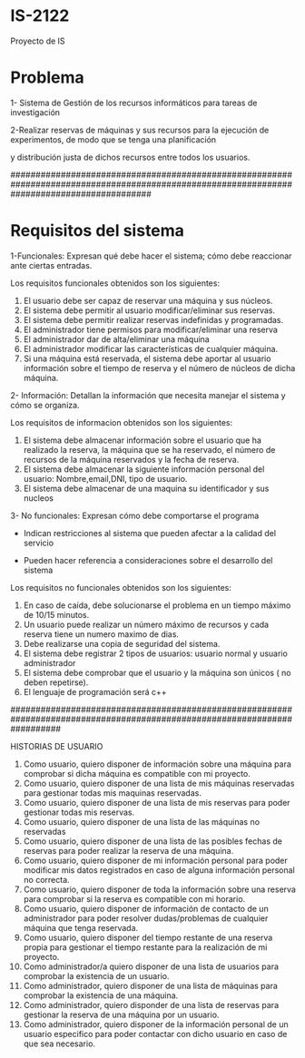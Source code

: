# IS-2122
Proyecto de IS

# Problema

1- Sistema de Gestión de los recursos informáticos para tareas de investigación

2-Realizar reservas de máquinas y sus recursos para la ejecución de experimentos, de modo que se tenga una planificación

y distribución justa de dichos recursos entre todos los usuarios.

############################################################################################################################################
# Requisitos del sistema

1-Funcionales:  Expresan qué debe hacer el sistema; cómo debe reaccionar ante ciertas entradas.

Los requisitos funcionales obtenidos son los siguientes:

1)  El usuario debe ser capaz de reservar una máquina y sus núcleos.
2)  El sistema debe permitir al usuario modificar/eliminar sus reservas.
3)  El sistema debe permitir realizar reservas indefinidas y programadas.
4)  El administrador tiene permisos para modificar/eliminar una reserva
5)  El administrador dar de alta/eliminar una máquina 
7)  El administrador modificar las características de cualquier máquina.
8)  Si una máquina está reservada, el sistema debe aportar al usuario información sobre el tiempo de reserva y el número de núcleos de dicha máquina.

2- Información: Detallan la información que necesita manejar el sistema y cómo se organiza.

Los requisitos de informacion obtenidos son los siguientes:

1) El sistema debe almacenar información sobre el usuario que ha realizado la reserva, la máquina que se ha reservado, el número de recursos de la máquina reservados y la fecha de reserva.
2)  El sistema debe almacenar la siguiente información personal del usuario: Nombre,email,DNI, tipo de usuario.
3)  El sistema debe almacenar de una maquina su identificador y sus nucleos

3- No funcionales: Expresan cómo debe comportarse el programa

+ Indican restricciones al sistema que pueden afectar a la calidad del servicio

+  Pueden hacer referencia a consideraciones sobre el desarrollo del sistema

Los requisitos no funcionales obtenidos son los siguientes:

1)  En caso de caída, debe solucionarse el problema en un tiempo máximo de 10/15 minutos.
2)  Un usuario puede realizar un número máximo de recursos y cada reserva tiene un numero maximo de dias.
3)  Debe realizarse una copia de seguridad del sistema.
4)  El sistema debe registrar 2 tipos de usuarios: usuario normal y usuario administrador
5)  El sistema debe comprobar que el usuario y la máquina son únicos ( no deben repetirse).
6)  El lenguaje de programación será c++

##########################################################################################################################

HISTORIAS DE USUARIO

1) Como usuario, quiero disponer de información sobre una máquina para comprobar si dicha máquina es compatible con mi proyecto.
2) Como usuario, quiero disponer de una lista de mis máquinas reservadas para gestionar todas mis maquinas reservadas.
3) Como usuario, quiero disponer de una lista de mis reservas para poder gestionar todas mis reservas.
6) Como usuario, quiero disponer de una lista de las máquinas no reservadas
7) Como usuario, quiero disponer de una lista de las posibles fechas de reservas para poder realizar la reserva de una máquina.
8) Como usuario, quiero disponer de mi información personal para poder modificar mis datos registrados en caso de alguna información personal no correcta.
9) Como usuario, quiero disponer de toda la información sobre una reserva para comprobar si la reserva es compatible con mi horario.
10) Como usuario, quiero disponer de información de contacto de un administrador para poder resolver dudas/problemas de cualquier máquina que tenga reservada.
11) Como usuario, quiero disponer del tiempo restante de una reserva propia para gestionar el tiempo restante para la realización de mi proyecto.
12)  Como administrador/a quiero disponer de una lista de usuarios para comprobar la existencia de un usuario.
13)  Como administrador, quiero disponer de una lista de máquinas para comprobar la existencia de una máquina.
14)  Como administrador, quiero disponder de una lista de reservas para gestionar la reserva de una máquina por un usuario.
15) Como administrador, quiero disponer de la información personal de un usuario especifico para poder contactar con dicho usuario en caso de que sea necesario.
